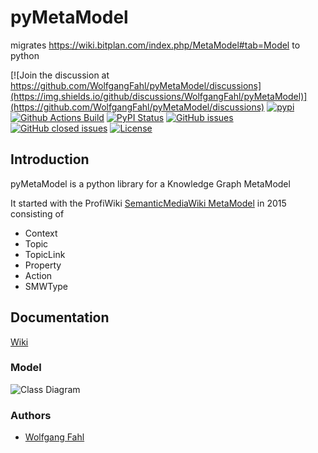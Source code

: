 # pyMetaModel
migrates https://wiki.bitplan.com/index.php/MetaModel#tab=Model to python

[![Join the discussion at https://github.com/WolfgangFahl/pyMetaModel/discussions](https://img.shields.io/github/discussions/WolfgangFahl/pyMetaModel)](https://github.com/WolfgangFahl/pyMetaModel/discussions)
[![pypi](https://img.shields.io/pypi/pyversions/pyMetaModel)](https://pypi.org/project/pyMetaModel/)
[![Github Actions Build](https://github.com/WolfgangFahl/pyMetaModel/workflows/Build/badge.svg?branch=main)](https://github.com/WolfgangFahl/pyMetaModel/actions?query=workflow%3ABuild+branch%3Amain)
[![PyPI Status](https://img.shields.io/pypi/v/pyMetaModel.svg)](https://pypi.python.org/pypi/pyMetaModel/)
[![GitHub issues](https://img.shields.io/github/issues/WolfgangFahl/pyMetaModel.svg)](https://github.com/WolfgangFahl/pyMetaModel/issues)
[![GitHub closed issues](https://img.shields.io/github/issues-closed/WolfgangFahl/pyMetaModel.svg)](https://github.com/WolfgangFahl/pyMetaModel/issues/?q=is%3Aissue+is%3Aclosed)
[![License](https://img.shields.io/github/license/WolfgangFahl/pyMetaModel.svg)](https://www.apache.org/licenses/LICENSE-2.0)

## Introduction
pyMetaModel is a python library for a Knowledge Graph MetaModel

It started with the ProfiWiki [SemanticMediaWiki MetaModel](https://wiki.bitplan.com/index.php/MetaModel#tab=topics) in
2015 consisting of

- Context
- Topic
- TopicLink
- Property
- Action
- SMWType


## Documentation
[Wiki](http://wiki.bitplan.com/index.php/pyMetaModel)

### Model
![Class Diagram](http://www.plantuml.com/plantuml/proxy?src=https://raw.githubusercontent.com/WolfgangFahl/pyMetaModel/main/metamodel.puml?fmt=svg&version=4)

### Authors
* [Wolfgang Fahl](http://www.bitplan.com/Wolfgang_Fahl)
